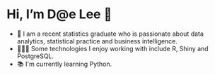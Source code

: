 # Hi, I’m D@e Lee 🌚

<!---
dhlee23/dhlee23 is a ✨ special ✨ repository because its `README.md` (this file) appears on your GitHub profile.
You can click the Preview link to take a look at your changes.
--->

- 🌱 I am a recent statistics graduate who is passionate about data analytics, statistical practice and business intelligence.
- 👨🏻‍💻 Some technologies I enjoy working with include R, Shiny and PostgreSQL. 
- 📚 I'm currently learning Python.
